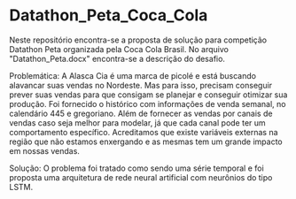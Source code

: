 # Datathon_Peta_Coca_Cola
Neste repositório encontra-se a proposta de solução para competição Datathon Peta organizada pela Coca Cola Brasil. No arquivo "Datathon_Peta.docx" encontra-se a descrição do desafio.

Problemática:
A Alasca Cia é uma marca de picolé e está buscando alavancar suas vendas no Nordeste. Mas para isso, precisam conseguir prever suas vendas para que consigam se planejar e conseguir otimizar sua produção. Foi fornecido o histórico com informações de venda semanal, no calendário 445 e gregoriano. Além de fornecer as vendas por canais de vendas caso seja melhor para modelar, já que cada canal pode ter um comportamento específico. Acreditamos que existe variáveis externas na região que não estamos enxergando e as mesmas tem um grande impacto em nossas vendas.

Solução:
O problema foi tratado como sendo uma série temporal e foi proposta uma arquitetura de rede neural artificial com neurônios do tipo LSTM. 
